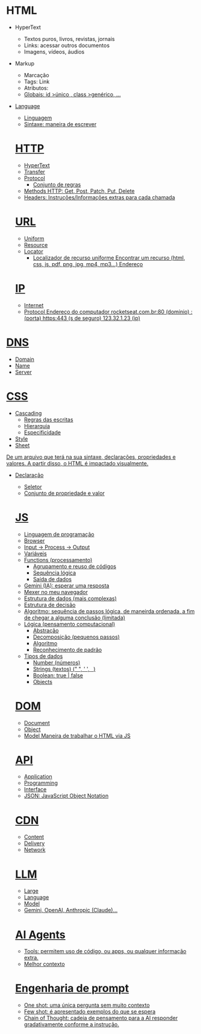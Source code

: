 # HTML

- HyperText
  - Textos puros, livros, revistas, jornais
  - Links: acessar outros documentos
  - Imagens, vídeos, áudios
- Markup
  - Marcação
  - Tags: <a> Link </a>
  - Atributos: <a href="https://rocketseat.com.br">
  - Globais: id >único , class >genérico, ...
- Language
  - Linguagem
  - Sintaxe: maneira de escrever

  # HTTP

  - HyperText
  - Transfer
  - Protocol
    - Conjunto de regras
  - Methods HTTP: Get, Post, Patch, Put, Delete
  - Headers: Instruções/Informações extras para cada chamada


  # URL
  - Uniform
  - Resource
  - Locator
    - Localizador de recurso uniforme
  Encontrar um recurso (html, css, js, pdf, png, jpg, mp4, mp3...)
  Endereço

  # IP
  - Internet
  - Protocol
Endereço do computador 
rocketseat.com.br:80 (domínio)
:(porta)
https:443 (s de seguro)
123.32.1.23 (ip)

# DNS
  - Domain
  - Name
  - Server

# CSS
  - Cascading
    - Regras das escritas
    - Hierarquia 
    - Especificidade
  - Style
  - Sheet

De um arquivo que terá na sua sintaxe, declarações, propriedades e valores.
A partir disso, o HTML é impactado visualmente.

- Declaração
  - Seletor 
  - Conjunto de propriedade e valor

  # JS

  - Linguagem de programação
  - Browser
  - Input -> Process -> Output
  - Variáveis
  - Functions (processamento)
    - Agrupamento e reuso de códigos
    - Sequência lógica
    - Saída de dados
  - Gemini (IA): esperar uma resposta
  - Mexer no meu navegador
  - Estrutura de dados (mais complexas)
  - Estrutura de decisão
  - Algoritmo: sequência de passos lógica, de maneirda ordenada, a fim de chegar a alguma conclusão (limitada)
  - Lógica (pensamento computacional)
    - Abstração
    - Decomposição (pequenos passos)
    - Algoritmo
    - Reconhecimento de padrão
  - Tipos de dados  
    - Number (números)
    - Strings (textos) (" ", ' ', ` `)
    - Boolean: true | false
    - Objects
  
  # DOM
  - Document
  - Object
  - Model
  Maneira de trabalhar o HTML via JS

  # API
  - Application
  - Programming
  - Interface
  - JSON: JavaScript Object Notation

  # CDN 
  - Content
  - Delivery
  - Network

  # LLM
  - Large
  - Language
  - Model
  - Gemini, OpenAI, Anthropic (Claude)...

  # AI Agents
  - Tools: permitem uso de código, ou apps, ou qualquer informação extra.
  - Melhor contexto

  # Engenharia de prompt
  - One shot: uma única pergunta sem muito contexto
  - Few shot: é apresentado exemplos do que se espera
  - Chain of Thought: cadeia de pensamento para a AI responder gradativamente conforme a instrução. 